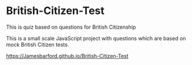 # British-Citizen-Test
This is quiz based on questions for British Citizenship

This is a small scale JavaScript project with questions which are based on mock British Citizen tests.

https://Jamesbarford.github.io/British-Citizen-Test

